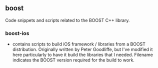 boost
---

Code snippets and scripts related to the BOOST C++ library.

### boost-ios
- contains scripts to build iOS framework / libraries from a BOOST distribution. Originally written by Peter Goodliffe, but I've modified it here particularly to have it build the libraries that I needed. Filename indicates the BOOST version required for the build to work.
